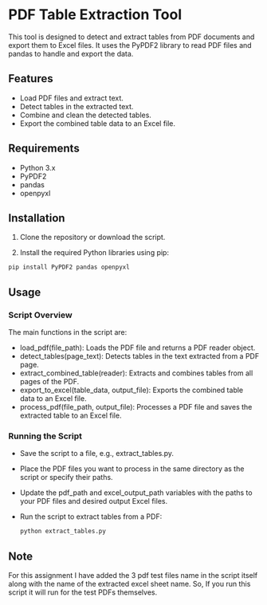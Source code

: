 # PDF Table Extraction Tool

This tool is designed to detect and extract tables from PDF documents and export them to Excel files. It uses the PyPDF2 library to read PDF files and pandas to handle and export the data.

## Features

- Load PDF files and extract text.
- Detect tables in the extracted text.
- Combine and clean the detected tables.
- Export the combined table data to an Excel file.

## Requirements

- Python 3.x
- PyPDF2
- pandas
- openpyxl

## Installation

1. Clone the repository or download the script.

2. Install the required Python libraries using pip:

```bash
pip install PyPDF2 pandas openpyxl
```

## Usage

### Script Overview
The main functions in the script are:

- load_pdf(file_path): Loads the PDF file and returns a PDF reader object.
- detect_tables(page_text): Detects tables in the text extracted from a PDF page.
- extract_combined_table(reader): Extracts and combines tables from all pages of the PDF.
- export_to_excel(table_data, output_file): Exports the combined table data to an Excel file.
- process_pdf(file_path, output_file): Processes a PDF file and saves the extracted table to an Excel file.

### Running the Script
- Save the script to a file, e.g., extract_tables.py.
- Place the PDF files you want to process in the same directory as the script or specify their paths.
- Update the pdf_path and excel_output_path variables with the paths to your PDF files and desired output Excel files.
- Run the script to extract tables from a PDF:

    ```python
    python extract_tables.py
    ```

## Note

For this assignment I have added the 3 pdf test files name in the script itself along with the name of the extracted excel sheet name. So, If you run this script it will run for the test PDFs themselves.